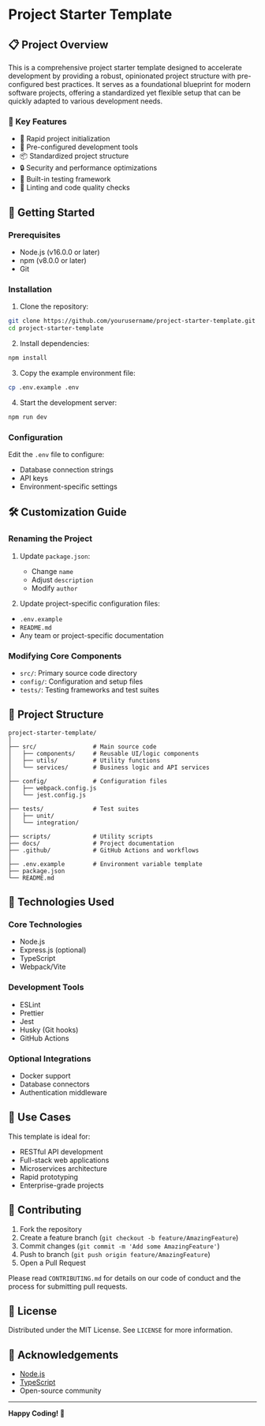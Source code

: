 # Project Starter Template

## 📋 Project Overview

This is a comprehensive project starter template designed to accelerate development by providing a robust, opinionated project structure with pre-configured best practices. It serves as a foundational blueprint for modern software projects, offering a standardized yet flexible setup that can be quickly adapted to various development needs.

### 🌟 Key Features
- 🚀 Rapid project initialization
- 🔧 Pre-configured development tools
- 📦 Standardized project structure
- 🔒 Security and performance optimizations
- 🧪 Built-in testing framework
- 📝 Linting and code quality checks

## 🚀 Getting Started

### Prerequisites
- Node.js (v16.0.0 or later)
- npm (v8.0.0 or later)
- Git

### Installation

1. Clone the repository:
```bash
git clone https://github.com/yourusername/project-starter-template.git
cd project-starter-template
```

2. Install dependencies:
```bash
npm install
```

3. Copy the example environment file:
```bash
cp .env.example .env
```

4. Start the development server:
```bash
npm run dev
```

### Configuration
Edit the `.env` file to configure:
- Database connection strings
- API keys
- Environment-specific settings

## 🛠 Customization Guide

### Renaming the Project
1. Update `package.json`:
   - Change `name`
   - Adjust `description`
   - Modify `author`

2. Update project-specific configuration files:
- `.env.example`
- `README.md`
- Any team or project-specific documentation

### Modifying Core Components
- `src/`: Primary source code directory
- `config/`: Configuration and setup files
- `tests/`: Testing frameworks and test suites

## 📂 Project Structure

```
project-starter-template/
│
├── src/                # Main source code
│   ├── components/     # Reusable UI/logic components
│   ├── utils/          # Utility functions
│   └── services/       # Business logic and API services
│
├── config/             # Configuration files
│   ├── webpack.config.js
│   └── jest.config.js
│
├── tests/              # Test suites
│   ├── unit/
│   └── integration/
│
├── scripts/            # Utility scripts
├── docs/               # Project documentation
├── .github/            # GitHub Actions and workflows
│
├── .env.example        # Environment variable template
├── package.json
└── README.md
```

## 🔧 Technologies Used

### Core Technologies
- Node.js
- Express.js (optional)
- TypeScript
- Webpack/Vite

### Development Tools
- ESLint
- Prettier
- Jest
- Husky (Git hooks)
- GitHub Actions

### Optional Integrations
- Docker support
- Database connectors
- Authentication middleware

## 🌈 Use Cases

This template is ideal for:
- RESTful API development
- Full-stack web applications
- Microservices architecture
- Rapid prototyping
- Enterprise-grade projects

## 🤝 Contributing

1. Fork the repository
2. Create a feature branch (`git checkout -b feature/AmazingFeature`)
3. Commit changes (`git commit -m 'Add some AmazingFeature'`)
4. Push to branch (`git push origin feature/AmazingFeature`)
5. Open a Pull Request

Please read `CONTRIBUTING.md` for details on our code of conduct and the process for submitting pull requests.

## 📄 License

Distributed under the MIT License. See `LICENSE` for more information.

## 🙌 Acknowledgements
- [Node.js](https://nodejs.org/)
- [TypeScript](https://www.typescriptlang.org/)
- Open-source community

---

**Happy Coding! 🚀**